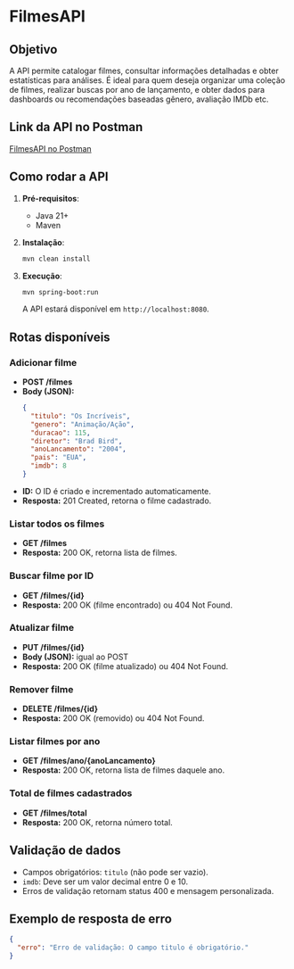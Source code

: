 # FilmesAPI

## Objetivo

A API permite catalogar filmes, consultar informações detalhadas e obter estatísticas para análises. É ideal para quem deseja organizar uma coleção de filmes, realizar buscas por ano de lançamento, e obter dados para dashboards ou recomendações baseadas gênero, avaliação IMDb etc.

## Link da API no Postman
[FilmesAPI no Postman](https://documenter.getpostman.com/view/47021881/2sB3HnJKWg)

## Como rodar a API

1. **Pré-requisitos**:
   - Java 21+
   - Maven

2. **Instalação**:
   ```bash
   mvn clean install
   ```

3. **Execução**:
   ```bash
   mvn spring-boot:run
   ```
   A API estará disponível em `http://localhost:8080`.

## Rotas disponíveis

### Adicionar filme
- **POST /filmes**
- **Body (JSON):**
  ```json
  {
    "titulo": "Os Incríveis",
    "genero": "Animação/Ação",
    "duracao": 115,
    "diretor": "Brad Bird",
    "anoLancamento": "2004",
    "pais": "EUA",
    "imdb": 8 
  }
  ```
- **ID:** O ID é criado e incrementado automaticamente.
- **Resposta:** 201 Created, retorna o filme cadastrado.

### Listar todos os filmes
- **GET /filmes**
- **Resposta:** 200 OK, retorna lista de filmes.

### Buscar filme por ID
- **GET /filmes/{id}**
- **Resposta:** 200 OK (filme encontrado) ou 404 Not Found.

### Atualizar filme
- **PUT /filmes/{id}**
- **Body (JSON):** igual ao POST
- **Resposta:** 200 OK (filme atualizado) ou 404 Not Found.

### Remover filme
- **DELETE /filmes/{id}**
- **Resposta:** 200 OK (removido) ou 404 Not Found.

### Listar filmes por ano
- **GET /filmes/ano/{anoLancamento}**
- **Resposta:** 200 OK, retorna lista de filmes daquele ano.

### Total de filmes cadastrados
- **GET /filmes/total**
- **Resposta:** 200 OK, retorna número total.

## Validação de dados

- Campos obrigatórios: `titulo` (não pode ser vazio).
- `imdb`: Deve ser um valor decimal entre 0 e 10.
- Erros de validação retornam status 400 e mensagem personalizada.

## Exemplo de resposta de erro

```json
{
  "erro": "Erro de validação: O campo titulo é obrigatório."
}
```